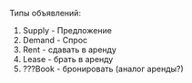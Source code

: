 Типы объявлений:
1. Supply - Предложение
2. Demand - Спрос
3. Rent - сдавать в аренду
4. Lease - брать в аренду
5. ???Book - бронировать (аналог аренды?)

